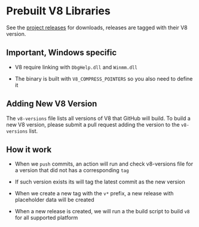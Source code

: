 # Prebuilt V8 Libraries

See the [project releases](https://github.com/RemeEngine/prebuilt-v8/releases) for downloads, releases are tagged with their V8 version.

## Important, Windows specific

- V8 require linking with `DbgHelp.dll` and `Winmm.dll`

- The binary is built with `V8_COMPRESS_POINTERS` so you also need to define it

## Adding New V8 Version

The `v8-versions` file lists all versions of V8 that GitHub will build. To build a new V8 version, please submit a pull request adding the version to the `v8-versions` list.

## How it work

- When we `push` commits, an action will run and check v8-versions file for a version that did not has a corresponding `tag`

- If such version exists its will tag the latest commit as the new version

- When we create a new tag with the `v*` prefix, a new release with placeholder data will be created

- When a new release is created, we will run a the build script to build `v8` for all supported platform
